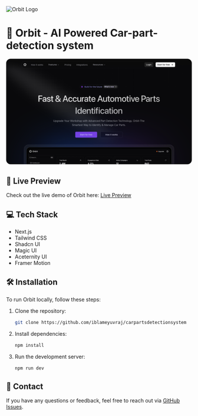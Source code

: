 <img src="https://github.com/user-attachments/assets/a1d7ced5-e6fc-41fd-9256-9d73a5f33597" alt="Orbit Logo" width="50" height="50">

# 🔗 Orbit - AI Powered Car-part-detection system

<img src="/public/images/git.png" alt="Orbit Thumbnail" style="border-radius: 12px;" width="1280">

## 🔗 Live Preview

Check out the live demo of Orbit here: [Live Preview](http://carpartsdetection.netlify.app)


## 💻 Tech Stack

* Next.js
* Tailwind CSS
* Shadcn UI
* Magic UI
* Aceternity UI
* Framer Motion

## 🛠️ Installation
To run Orbit locally, follow these steps:

1. Clone the repository:
    ```bash
    git clone https://github.com/iblameyuvraj/carpartsdetectionsystem
    ```
2. Install dependencies:
    ```bash
    npm install
    ```
3. Run the development server:
    ```bash
    npm run dev
    ```

## 💬 Contact
If you have any questions or feedback, feel free to reach out via [GitHub Issues](https://github.com/iblameyuvraj/carpartsdetectionsystem/issues).
